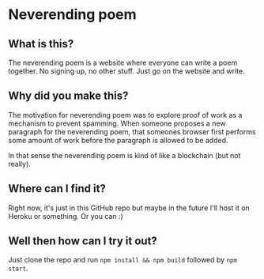 # Neverending poem
## What is this?
The neverending poem is a website where everyone can write a poem together.
No signing up, no other stuff. Just go on the website and write.

## Why did you make this?
The motivation for neverending poem was to explore proof of work as a mechanism to prevent spamming.
When someone proposes a new paragraph for the neverending poem, that someones browser first performs some amount of work
before the paragraph is allowed to be added.

In that sense the neverending poem is kind of like a blockchain (but not really).

## Where can I find it?
Right now, it's just in this GitHub repo but maybe in the future I'll host it on Heroku or something. Or you can :)

## Well then how can I try it out?
Just clone the repo and run `npm install && npm build` followed by `npm start`.
